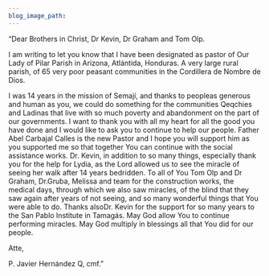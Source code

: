 ```yaml
---
blog_image_path:
---
```


“Dear Brothers in Christ, Dr Kevin, Dr Graham and Tom Olp.

I am writing to let you know that I have been designated as pastor of Our Lady of Pilar Parish in Arizona, Atl&aacute;ntida, Honduras. A very large rural parish, of 65 very poor peasant communities in the Cordillera de Nombre de Dios.

I was 14 years in the mission of Semaj&iacute;, and thanks to peopleas generous and human as you, we could do something for the communities Qeqchies and Ladinas that live with so much poverty and abandonment on the part of our governments. I want to thank you with all my heart for all the good you have done and I would like to ask you to continue to help our people. Father Abel Carbajal Calles is the new Pastor and I hope you will support him as you supported me so that together You can continue with the social assistance works. Dr. Kevin, in addition to so many things, especially thank you for the help for Lydia, as the Lord allowed us to see the miracle of seeing her walk after 14 years bedridden. To all of You Tom Olp and Dr Graham, Dr.Gruba, Melissa and team for the construction works, the medical days, through which we also saw miracles, of the blind that they saw again after years of not seeing, and so many wonderful things that You were able to do. Thanks alsoDr. Kevin for the support for so many years to the San Pablo Institute in Tamag&aacute;s. May God allow You to continue performing miracles. May God multiply in blessings all that You did for our people.

Atte,

P. Javier Hern&aacute;ndez Q, cmf.”